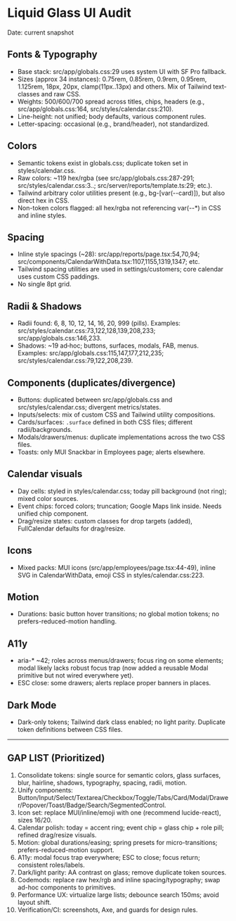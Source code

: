 # Liquid Glass UI Audit

Date: current snapshot

## Fonts & Typography
- Base stack: src/app/globals.css:29 uses system UI with SF Pro fallback.
- Sizes (approx 34 instances): 0.75rem, 0.85rem, 0.9rem, 0.95rem, 1.125rem, 18px, 20px, clamp(11px..13px) and others. Mix of Tailwind text- classes and raw CSS.
- Weights: 500/600/700 spread across titles, chips, headers (e.g., src/app/globals.css:164, src/styles/calendar.css:210).
- Line-height: not unified; body defaults, various component rules.
- Letter-spacing: occasional (e.g., brand/header), not standardized.

## Colors
- Semantic tokens exist in globals.css; duplicate token set in styles/calendar.css.
- Raw colors: ~119 hex/rgba (see src/app/globals.css:287-291; src/styles/calendar.css:3..; src/server/reports/template.ts:29; etc.).
- Tailwind arbitrary color utilities present (e.g., bg-[var(--card)]), but also direct hex in CSS.
- Non-token colors flagged: all hex/rgba not referencing var(--*) in CSS and inline styles.

## Spacing
- Inline style spacings (~28): src/app/reports/page.tsx:54,70,94; src/components/CalendarWithData.tsx:1107,1155,1319,1347; etc.
- Tailwind spacing utilities are used in settings/customers; core calendar uses custom CSS paddings.
- No single 8pt grid.

## Radii & Shadows
- Radii found: 6, 8, 10, 12, 14, 16, 20, 999 (pills). Examples: src/styles/calendar.css:73,122,128,139,208,233; src/app/globals.css:146,233.
- Shadows: ~19 ad‑hoc; buttons, surfaces, modals, FAB, menus. Examples: src/app/globals.css:115,147,177,212,235; src/styles/calendar.css:79,122,208,239.

## Components (duplicates/divergence)
- Buttons: duplicated between src/app/globals.css and src/styles/calendar.css; divergent metrics/states.
- Inputs/selects: mix of custom CSS and Tailwind utility compositions.
- Cards/surfaces: `.surface` defined in both CSS files; different radii/backgrounds.
- Modals/drawers/menus: duplicate implementations across the two CSS files.
- Toasts: only MUI Snackbar in Employees page; alerts elsewhere.

## Calendar visuals
- Day cells: styled in styles/calendar.css; today pill background (not ring); mixed color sources.
- Event chips: forced colors; truncation; Google Maps link inside. Needs unified chip component.
- Drag/resize states: custom classes for drop targets (added), FullCalendar defaults for drag/resize.

## Icons
- Mixed packs: MUI icons (src/app/employees/page.tsx:44-49), inline SVG in CalendarWithData, emoji CSS in styles/calendar.css:223.

## Motion
- Durations: basic button hover transitions; no global motion tokens; no prefers-reduced-motion handling.

## A11y
- aria-* ~42; roles across menus/drawers; focus ring on some elements; modal likely lacks robust focus trap (now added a reusable Modal primitive but not wired everywhere yet).
- ESC close: some drawers; alerts replace proper banners in places.

## Dark Mode
- Dark-only tokens; Tailwind dark class enabled; no light parity. Duplicate token definitions between CSS files.

---

## GAP LIST (Prioritized)
1) Consolidate tokens: single source for semantic colors, glass surfaces, blur, hairline, shadows, typography, spacing, radii, motion.
2) Unify components: Button/Input/Select/Textarea/Checkbox/Toggle/Tabs/Card/Modal/Drawer/Popover/Toast/Badge/Search/SegmentedControl.
3) Icon set: replace MUI/inline/emoji with one (recommend lucide-react), sizes 16/20.
4) Calendar polish: today = accent ring; event chip = glass chip + role pill; refined drag/resize visuals.
5) Motion: global durations/easing; spring presets for micro-transitions; prefers-reduced-motion support.
6) A11y: modal focus trap everywhere; ESC to close; focus return; consistent roles/labels.
7) Dark/light parity: AA contrast on glass; remove duplicate token sources.
8) Codemods: replace raw hex/rgb and inline spacing/typography; swap ad-hoc components to primitives.
9) Performance UX: virtualize large lists; debounce search 150ms; avoid layout shift.
10) Verification/CI: screenshots, Axe, and guards for design rules.


